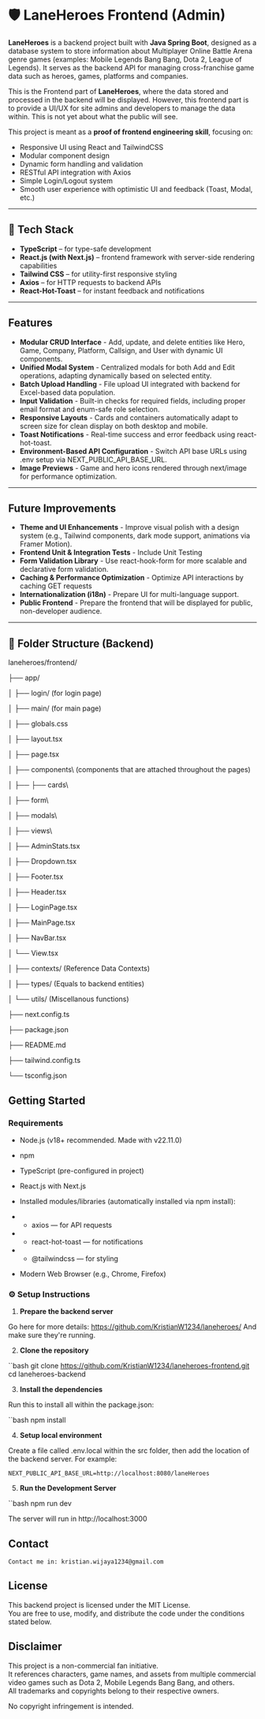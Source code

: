 # 🛡️ LaneHeroes Frontend (Admin)

**LaneHeroes** is a backend project built with **Java Spring Boot**, designed as a database system to store information about Multiplayer Online Battle Arena genre games (examples: Mobile Legends Bang Bang, Dota 2, League of Legends). It serves as the backend API for managing cross-franchise game data such as heroes, games, platforms and companies.

This is the Frontend part of **LaneHeroes**, where the data stored and processed in the backend will be displayed. However, this frontend part is to provide a UI/UX for site admins and developers to manage the data within. This is not yet about what the public will see.

This project is meant as a **proof of frontend engineering skill**, focusing on:
- Responsive UI using React and TailwindCSS
- Modular component design
- Dynamic form handling and validation
- RESTful API integration with Axios
- Simple Login/Logout system
- Smooth user experience with optimistic UI and feedback (Toast, Modal, etc.)

----

## 🚀 Tech Stack

- **TypeScript** – for type-safe development
- **React.js (with Next.js)** – frontend framework with server-side rendering capabilities
- **Tailwind CSS** – for utility-first responsive styling
- **Axios** – for HTTP requests to backend APIs
- **React-Hot-Toast** – for instant feedback and notifications

----

## Features

- **Modular CRUD Interface** - Add, update, and delete entities like Hero, Game, Company, Platform, Callsign, and User with dynamic UI components.
- **Unified Modal System** - Centralized modals for both Add and Edit operations, adapting dynamically based on selected entity.
- **Batch Upload Handling** - File upload UI integrated with backend for Excel-based data population.
- **Input Validation** - Built-in checks for required fields, including proper email format and enum-safe role selection.
- **Responsive Layouts** - Cards and containers automatically adapt to screen size for clean display on both desktop and mobile.
- **Toast Notifications** - Real-time success and error feedback using react-hot-toast.
- **Environment-Based API Configuration** - Switch API base URLs using .env setup via NEXT_PUBLIC_API_BASE_URL.
- **Image Previews** - Game and hero icons rendered through next/image for performance optimization.

----

## Future Improvements

- **Theme and UI Enhancements** - Improve visual polish with a design system (e.g., Tailwind components, dark mode support, animations via Framer Motion).
- **Frontend Unit & Integration Tests** - Include Unit Testing
- **Form Validation Library** - Use react-hook-form for more scalable and declarative form validation.
- **Caching & Performance Optimization** - Optimize API interactions by caching GET requests
- **Internationalization (i18n)** - Prepare UI for multi-language support.
- **Public Frontend** - Prepare the frontend that will be displayed for public, non-developer audience.

----

## 📂 Folder Structure (Backend)

laneheroes/frontend/

├── app/

│ ├── login/ (for login page)

│ ├── main/ (for main page)

│ ├── globals.css

│ ├── layout.tsx

│ ├── page.tsx

│ ├── components\ (components that are attached throughout the pages)

│ ├── ├──  cards\

│     ├──  form\

│     ├──  modals\

│     ├──  views\

│     ├──  AdminStats.tsx

│     ├──  Dropdown.tsx

│     ├──  Footer.tsx

│     ├──  Header.tsx

│     ├──  LoginPage.tsx

│     ├──  MainPage.tsx

│     ├──  NavBar.tsx

│     └──  View.tsx

│ ├── contexts/ (Reference Data Contexts)

│ ├── types/ (Equals to backend entities)

│ └── utils/ (Miscellanous functions)

├── next.config.ts

├── package.json

├── README.md

├── tailwind.config.ts

└── tsconfig.json

## Getting Started

### Requirements

- Node.js (v18+ recommended. Made with v22.11.0)

- npm

- TypeScript (pre-configured in project)

- React.js with Next.js

- Installed modules/libraries (automatically installed via npm install):

- - axios — for API requests

- - react-hot-toast — for notifications

- - @tailwindcss — for styling

- Modern Web Browser (e.g., Chrome, Firefox)

### ⚙️ Setup Instructions

1. **Prepare the backend server**

Go here for more details: https://github.com/KristianW1234/laneheroes/ And make sure they're running.

2. **Clone the repository**

``bash
   git clone https://github.com/KristianW1234/laneheroes-frontend.git
   cd laneheroes-backend

3. **Install the dependencies**

Run this to install all within the package.json:

``bash
   npm install

4. **Setup local environment**

Create a file called .env.local within the src folder, then add the location of the backend server. For example:

```
NEXT_PUBLIC_API_BASE_URL=http://localhost:8080/laneHeroes
```

5. **Run the Development Server**

``bash
   npm run dev

The server will run in http://localhost:3000

## **Contact**

    Contact me in: kristian.wijaya1234@gmail.com


## **License**

This backend project is licensed under the MIT License.  
You are free to use, modify, and distribute the code under the conditions stated below.

## Disclaimer

This project is a non-commercial fan initiative.  
It references characters, game names, and assets from multiple commercial video games such as Dota 2, Mobile Legends Bang Bang, and others.  
All trademarks and copyrights belong to their respective owners.

No copyright infringement is intended.